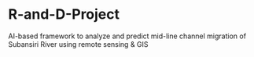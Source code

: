 # R-and-D-Project
AI-based framework to analyze and predict mid-line channel migration of Subansiri River using remote sensing & GIS
